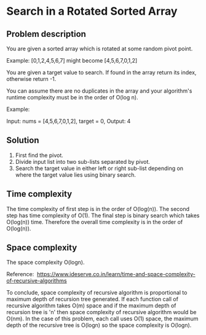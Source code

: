 # Search in a Rotated Sorted Array
## Problem description
You are given a sorted array which is rotated at some random pivot point.

Example: [0,1,2,4,5,6,7] might become [4,5,6,7,0,1,2]

You are given a target value to search. If found in the array return its index, otherwise return -1.

You can assume there are no duplicates in the array and your algorithm's runtime complexity must be in the order of O(log n).

Example:

Input: nums = [4,5,6,7,0,1,2], target = 0, Output: 4

## Solution
1. First find the pivot.
2. Divide input list into two sub-lists separated by pivot.
3. Search the target value in either left or right sub-list depending on where the target value lies using binary search.

## Time complexity
The time complexity of first step is in the order of O(log(n)). The second step has time complexity of O(1). The final 
step is binary search which takes O(log(n)) time. Therefore the overall time complexity is in the order of O(log(n)).

## Space complexity
The space complexity O(logn).

Reference:  https://www.ideserve.co.in/learn/time-and-space-complexity-of-recursive-algorithms

To conclude, space complexity of recursive algorithm is proportional to maximum depth of recursion tree generated. If 
each function call of recursive algorithm takes O(m) space and if the maximum depth of recursion tree is 'n' then space 
complexity of recursive algorithm would be O(nm). In the case of this problem, each call uses O(1) space, the maximum 
depth of the recursive tree is O(logn) so the space complexity is O(logn).
